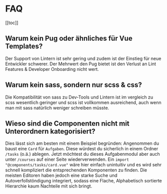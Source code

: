# FAQ

[[toc]]

## Warum kein Pug oder ähnliches für Vue Templates?

Der Support von Lintern ist sehr gering und zudem ist der Einstieg für neue Entwickler schwerer. Der Mehrwert den Pug bietet ist den Verlust an Lint Features & Developer Onboarding nicht wert.

## Warum kein sass, sondern nur scss & css?

Die Kompatibilität von sass zu Dev-Tools und Lintern ist im vergleich zu scss wesentlich geringer und scss ist vollkommen ausreichend, auch wenn man mit sass natürlich weniger schreiben müsste.

## Wieso sind die Componenten nicht mit Unterordnern kategorisiert?

Dies lässt sich am besten mit einem Beispiel begründen: Angenommen du baust eine `Card` für `Aufgaben`. Diese würdest du sicherlich in einem Ordner `/tasks` (o.ä.) ablegen. Jetzt möchtest du dieses Aufgabenmodul aber auch unter `/courses` auf einer Seite wiederverwenden. Ein `import "@components/tasks/card.vue"` wäre hier einfach unintuitiv und es wird sehr schnell kompliziert die entsprechenden Komponenten zu finden. Die meisten Editoren haben jedoch eine starke Suche und Autoverfollstöndigung integriert, sodass eine Flache, Alphabetisch sortierte Hierarchie kaum Nachteile mit sich bringt.
